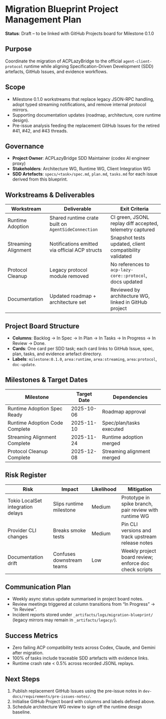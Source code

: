 # Migration Blueprint Project Management Plan

**Status**: Draft – to be linked with GitHub Projects board for Milestone 0.1.0

## Purpose

Coordinate the migration of ACPLazyBridge to the official `agent-client-protocol` runtime while aligning Specification-Driven Development (SDD) artefacts, GitHub Issues, and evidence workflows.

## Scope

- Milestone 0.1.0 workstreams that replace legacy JSON-RPC handling, adopt typed streaming notifications, and remove internal protocol mirrors.
- Supporting documentation updates (roadmap, architecture, core runtime design).
- Pre-issue analysis feeding the replacement GitHub Issues for the retired #41, #42, and #43 threads.

## Governance

- **Project Owner**: ACPLazyBridge SDD Maintainer (codex AI engineer proxy)
- **Stakeholders**: Architecture WG, Runtime WG, Client Integration WG
- **SDD Artefacts**: `specs/<task>/spec.md`, `plan.md`, `tasks.md` for each issue derived from this blueprint.

## Workstreams & Deliverables

| Workstream | Deliverable | Exit Criteria |
| --- | --- | --- |
| Runtime Adoption | Shared runtime crate built on `AgentSideConnection` | CI green, JSONL replay diff accepted, telemetry captured |
| Streaming Alignment | Notifications emitted via official ACP structs | Snapshot tests updated, client compatibility validated |
| Protocol Cleanup | Legacy protocol module removed | No references to `acp-lazy-core::protocol`, docs updated |
| Documentation | Updated roadmap + architecture set | Reviewed by architecture WG, linked in GitHub project |

## Project Board Structure

- **Columns**: Backlog → In Spec → In Plan → In Tasks → In Progress → In Review → Done.
- **Cards**: One card per SDD task; each card links to GitHub Issue, spec, plan, tasks, and evidence artefact directory.
- **Labels**: `milestone:0.1.0`, `area:runtime`, `area:streaming`, `area:protocol`, `doc-update`.

## Milestones & Target Dates

| Milestone | Target Date | Dependencies |
| --- | --- | --- |
| Runtime Adoption Spec Ready | 2025-10-06 | Roadmap approval |
| Runtime Adoption Code Complete | 2025-11-10 | Spec/plan/tasks executed |
| Streaming Alignment Complete | 2025-11-24 | Runtime adoption merged |
| Protocol Cleanup Complete | 2025-12-08 | Streaming alignment merged |

## Risk Register

| Risk | Impact | Likelihood | Mitigation |
| --- | --- | --- | --- |
| Tokio LocalSet integration delays | Slips runtime milestone | Medium | Prototype in spike branch, pair review with runtime WG |
| Provider CLI changes | Breaks smoke tests | Medium | Pin CLI versions and track upstream release notes |
| Documentation drift | Confuses downstream teams | Low | Weekly project board review; enforce doc check scripts |

## Communication Plan

- Weekly async status update summarised in project board notes.
- Review meetings triggered at column transitions from “In Progress” → “In Review”.
- Incident reports stored under `_artifacts/logs/migration-blueprint/` (legacy mirrors may remain in `_artifacts/legacy/`).

## Success Metrics

- Zero failing ACP compatibility tests across Codex, Claude, and Gemini after migration.
- 100% of tasks include traceable SDD artefacts with evidence links.
- Runtime crash rate < 0.5% across recorded JSONL replays.

## Next Steps

1. Publish replacement GitHub Issues using the pre-issue notes in `dev-docs/requirements/pre-issues-notes/`.
2. Initialise GitHub Project board with columns and labels defined above.
3. Schedule architecture WG review to sign off the runtime design baseline.
